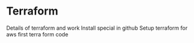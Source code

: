 # Terraform
Details of terraform and work
Install special in github 
Setup terraform for aws 
first terra form code

 
